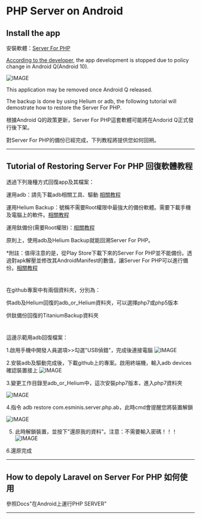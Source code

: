 # PHP Server on Android

## Install the app
安裝軟體：[Server For PHP](https://play.google.com/store/apps/details?id=com.esminis.server.php&hl=zh_TW)

[According to the developer](https://bitbucket.org/esminis/server/wiki/Home), the app development is stopped due to policy change in Android Q(Android 10).

![IMAGE](readme_img/Developer_Announcement.png)

This application may be removed once Android Q released. 

The backup is done by using Helium or adb, the following tutorial will demostrate how to restore the Server For PHP.

根據Android Q的政策更新，Server For PHP這套軟體可能將在Andorid Q正式發行後下架。

對Server For PHP的備份已經完成，下列教程將提供您如何回朔。

---------------------------------------------------------

## Tutorial of Restoring Server For PHP 回復軟體教程

透過下列幾種方式回復app及其檔案：

運用adb：請先下載adb相關工具、驅動 [相關教程](http://blog.pulipuli.info/2019/01/adbfastbootandroid-sdk-platform-tools.html)

運用Helium Backup：號稱不需要Root權限中最強大的備份軟體。需要下載手機及電腦上的軟件。[相關教程](https://lbear.pixnet.net/blog/post/53918396-%E3%80%90helium-%E5%82%99%E4%BB%BD%E3%80%91%E7%84%A1%E7%97%9B%E8%BD%89%E7%A7%BB%E6%89%8B%E6%A9%9F---%E6%8E%A5%E8%BF%91%E5%AE%8C%E7%BE%8E%E7%9A%84%E8%B3%87)

運用鈦備份(需要Root權限)：[相關教程](https://kakasi5555.pixnet.net/blog/post/93044884-%E9%88%A6%E5%82%99%E4%BB%BD%E7%B0%A1%E5%96%AE%E5%82%99%E4%BB%BD%E9%82%84%E5%8E%9F%E6%95%99%E5%AD%B8%28%E9%99%90rooted%E4%BD%BF%E7%94%A8%E8%80%85%29)

原則上，使用adb及Helium Backup就能回溯Server For PHP。

*附註：值得注意的是，從Play Store下載下來的Server For PHP並不能備份。透過對apk解壓並修改其AndroidManifest的數值，讓Server For PHP可以進行備份。[相關教程](https://codecharge.com.tw/phpBB2/viewtopic.php?f=39&t=22570)

#

在github專案中有兩個資料夾，分別為：

供adb及Helium回復的adb_or_Helium資料夾，可以選擇php7或php5版本

供鈦備份回復的TitaniumBackup資料夾

#

這邊示範用adb回復檔案：

1.啟用手機中開發人員選項>>勾選"USB偵錯"，完成後連接電腦
![IMAGE](readme_img/Phone_1.png)

2.安裝adb及驅動完成後，下載github上的專案。啟用終端機，輸入adb devices確認裝置接上
![IMAGE](readme_img/tutorials_1.png)

3.變更工作目錄至adb_or_Helium中，這次安裝php7版本，進入php7資料夾

![IMAGE](readme_img/tutorials_2.png)

4.指令 adb restore com.esminis.server.php.ab，此時cmd會提醒您將裝置解鎖

![IMAGE](readme_img/tutorials_3.png)

5. 此時解鎖裝置，並按下"還原我的資料"。注意：不需要輸入密碼！！！
![IMAGE](readme_img/Phone_2.png)

6.還原完成

------------------------------------------------------------
## How to depoly Laravel on Server For PHP     如何使用

參照Docs"在Android上運行PHP SERVER"


-------------------------------------------------------------










